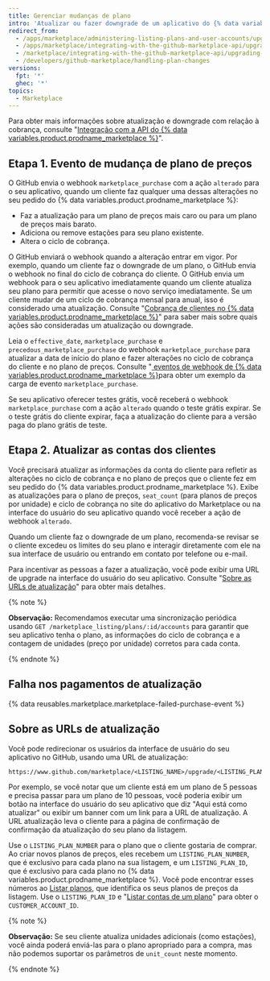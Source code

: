 ```yaml
---
title: Gerenciar mudanças de plano
intro: 'Atualizar ou fazer downgrade de um aplicativo do {% data variables.product.prodname_marketplace %} aciona o webook do [`marketplace_purchase` event](/marketplace/integrating-with-the-github-marketplace-api/github-marketplace-webhook-events/) com a ação `alterado`, que dá início ao fluxo de atualização ou downgrade.'
redirect_from:
  - /apps/marketplace/administering-listing-plans-and-user-accounts/upgrading-or-downgrading-plans
  - /apps/marketplace/integrating-with-the-github-marketplace-api/upgrading-and-downgrading-plans
  - /marketplace/integrating-with-the-github-marketplace-api/upgrading-and-downgrading-plans
  - /developers/github-marketplace/handling-plan-changes
versions:
  fpt: '*'
  ghec: '*'
topics:
  - Marketplace
---
```


Para obter mais informações sobre atualização e downgrade com relação à cobrança, consulte "[Integração com a API do {% data variables.product.prodname_marketplace %}](/marketplace/integrating-with-the-github-marketplace-api/)".

## Etapa 1. Evento de mudança de plano de preços

O GitHub envia o webhook `marketplace_purchase` com a ação `alterado` para o seu aplicativo, quando um cliente faz qualquer uma dessas alterações no seu pedido do {% data variables.product.prodname_marketplace %}:
* Faz a atualização para um plano de preços mais caro ou para um plano de preços mais barato.
* Adiciona ou remove estações para seu plano existente.
* Altera o ciclo de cobrança.

O GitHub enviará o webhook quando a alteração entrar em vigor. Por exemplo, quando um cliente faz o downgrade de um plano, o GitHub envia o webhook no final do ciclo de cobrança do cliente. O GitHub envia um webhook para o seu aplicativo imediatamente quando um cliente atualiza seu plano para permitir que acesse o novo serviço imediatamente. Se um cliente mudar de um ciclo de cobrança mensal para anual, isso é considerado uma atualização. Consulte "[Cobrança de clientes no {% data variables.product.prodname_marketplace %}](/marketplace/selling-your-app/billing-customers-in-github-marketplace/)" para saber mais sobre quais ações são consideradas um atualização ou downgrade.

Leia o `effective_date`, `marketplace_purchase` e `precedous_marketplace_purchase` do webhook `marketplace_purchase` para atualizar a data de início do plano e fazer alterações no ciclo de cobrança do cliente e no plano de preços. Consulte "[ eventos de webhook de {% data variables.product.prodname_marketplace %}](/marketplace/integrating-with-the-github-marketplace-api/github-marketplace-webhook-events/)para obter um exemplo da carga de evento `marketplace_purchase`.

Se seu aplicativo oferecer testes grátis, você receberá o webhook `marketplace_purchase` com a ação `alterado` quando o teste grátis expirar. Se o teste grátis do cliente expirar, faça a atualização do cliente para a versão paga do plano grátis de teste.

## Etapa 2. Atualizar as contas dos clientes

Você precisará atualizar as informações da conta do cliente para refletir as alterações no ciclo de cobrança e no plano de preços que o cliente fez em seu pedido do {% data variables.product.prodname_marketplace %}. Exibe as atualizações para o plano de preços, `seat_count` (para planos de preços por unidade) e ciclo de cobrança no site do aplicativo do Marketplace ou na interface do usuário do seu aplicativo quando você receber a ação de webhook `alterado`.

Quando um cliente faz o downgrade de um plano, recomenda-se revisar se o cliente excedeu os limites do seu plano e interagir diretamente com ele na sua interface de usuário ou entrando em contato por telefone ou e-mail.

Para incentivar as pessoas a fazer a atualização, você pode exibir uma URL de upgrade na interface do usuário do seu aplicativo. Consulte "[Sobre as URLs de atualização](#about-upgrade-urls)" para obter mais detalhes.

{% note %}

**Observação:** Recomendamos executar uma sincronização periódica usando `GET /marketplace_listing/plans/:id/accounts` para garantir que seu aplicativo tenha o plano, as informações do ciclo de cobrança e a contagem de unidades (preço por unidade) corretos para cada conta.

{% endnote %}

## Falha nos pagamentos de atualização

{% data reusables.marketplace.marketplace-failed-purchase-event %}

## Sobre as URLs de atualização

Você pode redirecionar os usuários da interface de usuário do seu aplicativo no GitHub, usando uma URL de atualização:

```
https://www.github.com/marketplace/<LISTING_NAME>/upgrade/<LISTING_PLAN_NUMBER>/<CUSTOMER_ACCOUNT_ID>
```

Por exemplo, se você notar que um cliente está em um plano de 5 pessoas e precisa passar para um plano de 10 pessoas, você poderia exibir um botão na interface do usuário do seu aplicativo que diz "Aqui está como atualizar" ou exibir um banner com um link para a URL de atualização. A URL atualização leva o cliente para a página de confirmação de confirmação da atualização do seu plano da listagem.

Use o `LISTING_PLAN_NUMBER` para o plano que o cliente gostaria de comprar. Ao criar novos planos de preços, eles recebem um `LISTING_PLAN_NUMBER`, que é exclusivo para cada plano na sua listagem, e um `LISTING_PLAN_ID`, que é exclusivo para cada plano no {% data variables.product.prodname_marketplace %}. Você pode encontrar esses números ao [Listar planos](/rest/reference/apps#list-plans), que identifica os seus planos de preços da listagem. Use o `LISTING_PLAN_ID` e "[Listar contas de um plano](/rest/reference/apps#list-accounts-for-a-plan)" para obter o `CUSTOMER_ACCOUNT_ID`.


{% note %}

**Observação:** Se seu cliente atualiza unidades adicionais (como estações), você ainda poderá enviá-las para o plano apropriado para a compra, mas não podemos suportar os parâmetros de `unit_count` neste momento.

{% endnote %}
